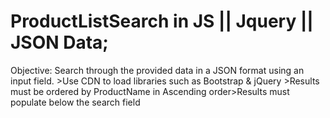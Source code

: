 # ProductListSearch in JS || Jquery || JSON Data;
Objective: Search through the provided data in a JSON format using an input field. >Use CDN to load libraries such as Bootstrap &amp; jQuery >Results must be ordered by ProductName in Ascending order>Results must populate below the search field




